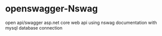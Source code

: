 # openswagger-Nswag
open api/swagger asp.net core web api using nswag documentation with mysql database connection
